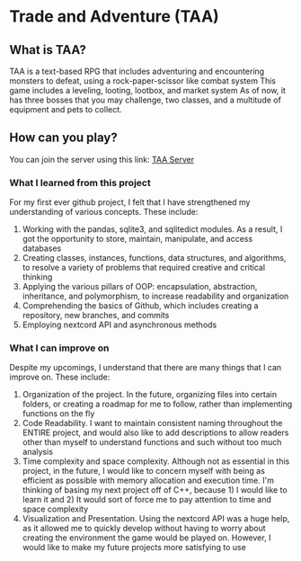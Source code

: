 # Trade and Adventure (TAA)

## What is TAA?

TAA is a text-based RPG that includes adventuring and encountering monsters to defeat, using a rock-paper-scissor like combat system
This game includes a leveling, looting, lootbox, and market system
As of now, it has three bosses that you may challenge, two classes, and a multitude of equipment and pets to collect.

## How can you play?

You can join the server using this link: [TAA Server](https://discord.gg/aFyV4z8JGE)

### What I learned from this project

For my first ever github project, I felt that I have strengthened my understanding of various concepts. These include:

1. Working with the pandas, sqlite3, and sqlitedict modules. As a result, I got the opportunity to store, maintain, manipulate, and access databases 
2. Creating classes, instances, functions, data structures, and algorithms, to resolve a variety of problems that required creative and critical thinking
3. Applying the various pillars of OOP: encapsulation, abstraction, inheritance, and polymorphism, to increase readability and organization
4. Comprehending the basics of Github, which includes creating a repository, new branches, and commits 
5. Employing nextcord API and asynchronous methods  

### What I can improve on 

Despite my upcomings, I understand that there are many things that I can improve on. These include:

1. Organization of the project. In the future, organizing files into certain folders, or creating a roadmap for me to follow, rather than implementing functions on the fly
2. Code Readability. I want to maintain consistent naming throughout the ENTIRE project, and would also like to add descriptions to allow readers other than myself to understand functions and such without too much analysis
3. Time complexity and space complexity. Although not as essential in this project, in the future, I would like to concern myself with being as efficient as possible with memory allocation and execution time. I'm thinking of basing my next project off of C++, because 1) I would like to learn it and 2) It would sort of force me to pay attention to time and space complexity
4. Visualization and Presentation. Using the nextcord API was a huge help, as it allowed me to quickly develop without having to worry about creating the environment the game would be played on. However, I would like to make my future projects more satisfying to use
